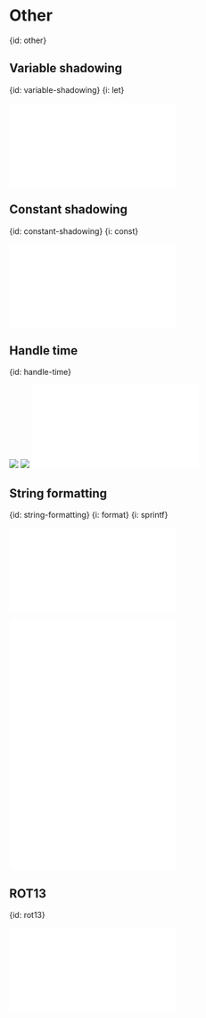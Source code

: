 # Other
{id: other}

## Variable shadowing
{id: variable-shadowing}
{i: let}

![](examples/other/shadowing.rs)

## Constant shadowing
{id: constant-shadowing}
{i: const}

![](examples/intro/constant_shadowing.rs)

## Handle time
{id: handle-time}

![](examples/handle-time/Cargo.lock)
![](examples/handle-time/Cargo.toml)
![](examples/handle-time/src/main.rs)

## String formatting
{id: string-formatting}
{i: format}
{i: sprintf}

![](examples/intro/string_formatting.rs)

![](examples/functions/reverse.rs)
![](examples/functions/square_root.rs)
![](examples/other/collect.rs)

## ROT13
{id: rot13}

![](examples/other/rot13.rs)


